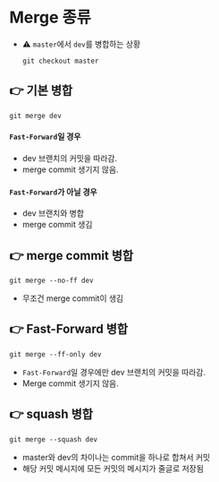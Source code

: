 # Merge 종류
- ⚠️ `master`에서 `dev`를 병합하는 상황
    ```git
    git checkout master
    ```
  
## 👉 기본 병합
```git
git merge dev
```
#### `Fast-Forward`일 경우 
- dev 브랜치의 커밋을 따라감. 
- merge commit 생기지 않음.
#### `Fast-Forward`가 아닐 경우 
- dev 브랜치와 병합
- merge commit 생김

## 👉 merge commit 병합
```git
git merge --no-ff dev
```
- 무조건 merge commit이 생김

## 👉 Fast-Forward 병합
```git
git merge --ff-only dev
```
- `Fast-Forward`일 경우에만 dev 브랜치의 커밋을 따라감.
- Merge commit 생기지 않음.

## 👉 squash 병합
```git
git merge --squash dev
```
- master와 dev의 차이나는 commit을 하나로 합쳐서 커밋
- 해당 커밋 메시지에 모든 커밋의 메시지가 줄글로 저장됨
